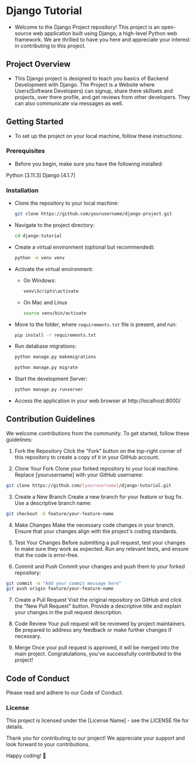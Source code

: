 # Django Tutorial

- Welcome to the Django Project repository! This project is an open-source web application built using Django, a high-level Python web framework. We are thrilled to have you here and appreciate your interest in contributing to this project.

## Project Overview

- This Django project is designed to teach you basics of Backend Development with Django. The Project is a Website where Users(Software Developers) can signup, share there skillsets and projects, over there profile, and get reviews from other developers. They can also communicate via messages as well.

## Getting Started

- To set up the project on your local machine, follow these instructions:

### Prerequisites

- Before you begin, make sure you have the following installed:

Python [3.11.3]
Django [4.1.7]

### Installation

- Clone the repository to your local machine:

    ```bash
    git clone https://github.com/yourusername/django-project.git
    ```

- Navigate to the project directory:

    ```bash
    cd django-tutorial
    ```

- Create a virtual environment (optional but recommended):

    ```bash
    python -m venv venv
    ```

- Activate the virtual environment:

  - On Windows:

    ```bash
    venv\Scripts\activate
    ```

  - On Mac and Linux

    ```bash
    source venv/bin/activate
    ```

- Move to the folder, where `requirements.txt` file is present, and run:

    ```bash
    pip install -r requirements.txt
    ```

- Run database migrations:

    ```bash
    python manage.py makemigrations
    ```

    ```bash
    python manage.py migrate
    ```

- Start the development Server:

    ```bash
    python manage.py runserver
    ```

- Access the application in your web browser at http://localhost:8000/

## Contribution Guidelines

We welcome contributions from the community. To get started, follow these guidelines:

1. Fork the Repository
Click the "Fork" button on the top-right corner of this repository to create a copy of it in your GitHub account.

2. Clone Your Fork
Clone your forked repository to your local machine. Replace [yourusername] with your GitHub username:

```bash
git clone https://github.com/[yourusername]/django-tutorial.git
```

3. Create a New Branch
Create a new branch for your feature or bug fix. Use a descriptive branch name:

```bash
git checkout -b feature/your-feature-name
```

4. Make Changes
Make the necessary code changes in your branch. Ensure that your changes align with the project's coding standards.

5. Test Your Changes
Before submitting a pull request, test your changes to make sure they work as expected. Run any relevant tests, and ensure that the code is error-free.

6. Commit and Push
Commit your changes and push them to your forked repository:

```bash
git commit -m "Add your commit message here"
git push origin feature/your-feature-name
```

7. Create a Pull Request
Visit the original repository on GitHub and click the "New Pull Request" button. Provide a descriptive title and explain your changes in the pull request description.

8. Code Review
Your pull request will be reviewed by project maintainers. Be prepared to address any feedback or make further changes if necessary.

9. Merge
Once your pull request is approved, it will be merged into the main project. Congratulations, you've successfully contributed to the project!

## Code of Conduct

Please read and adhere to our Code of Conduct.

### License

This project is licensed under the [License Name] - see the LICENSE file for details.

Thank you for contributing to our project! We appreciate your support and look forward to your contributions.

Happy coding! 🚀